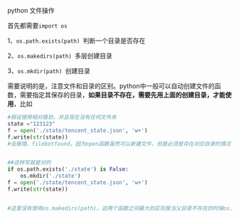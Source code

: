 python 文件操作

首先都需要`import os`

1、`os.path.exists(path) `判断一个目录是否存在

2、`os.makedirs(path) `多层创建目录

3、`os.mkdir(path) `创建目录

需要说明的是，注意文件和目录的区别。python中一般可以自动创建文件的函数，需要指定其保存的目录，**如果目录不存在，需要先用上面的创建目录，才能使用**，比如

~~~python
#假设使用相对路劲，并且现在没有任何文件夹
state ="123123"
f = open('./state/tencent_state.json', 'w+')
f.write(str(state))
#会报错，filebotfound，因为open函数虽然可以新建文件，但是必须是存在对应目录的情况下


##这样写就是对的
if os.path.exists('./state') is False:
    os.mkdir('./state')
f = open('./state/tencent_state.json', 'w+')
f.write(str(state))


#这里没有使用os.makedirs(path)。这两个函数之间最大的区别是当父目录不存在的时候os.mkdir(path)不会创建，os.makedirs(path)则会创建父目录
~~~

